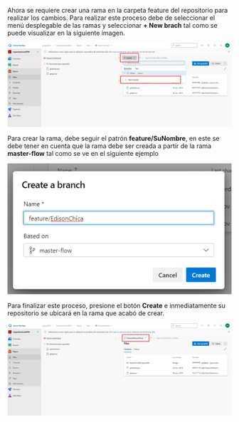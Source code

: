 Ahora se requiere crear una rama en la carpeta feature del repositorio para realizar los cambios. Para realizar este proceso debe de seleccionar el menú desplegable de las ramas y seleccionar **+ New brach** tal como se puede visualizar en la siguiente imagen.

![crear-rama](./assets/crear-rama.png)

Para crear la rama, debe seguir el patrón **feature/SuNombre**, en este se debe tener en cuenta que la rama debe ser creada a partir de la rama **master-flow** tal como se ve en el siguiente ejemplo

![crear-rama](./assets/dialogo-crear.png)

Para finalizar este proceso, presione el botón **Create** e inmediatamente su repositorio se ubicará en la rama que acabó de crear. 

![crear-rama](./assets/repositorio-rama.png)